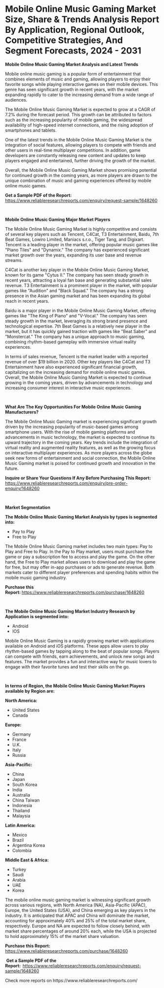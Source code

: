 <p><h1>Mobile Online Music Gaming Market Size, Share & Trends Analysis Report By Application, Regional Outlook, Competitive Strategies, And Segment Forecasts, 2024 - 2031</h1></p><p><strong>Mobile Online Music Gaming Market Analysis and Latest Trends</strong></p>
<p><p>Mobile online music gaming is a popular form of entertainment that combines elements of music and gaming, allowing players to enjoy their favorite songs while playing interactive games on their mobile devices. This genre has seen significant growth in recent years, with the market expanding rapidly to cater to the increasing demand from a wide range of audiences.</p><p>The Mobile Online Music Gaming Market is expected to grow at a CAGR of 7.2% during the forecast period. This growth can be attributed to factors such as the increasing popularity of mobile gaming, the widespread availability of high-speed internet connections, and the rising adoption of smartphones and tablets.</p><p>One of the latest trends in the Mobile Online Music Gaming Market is the integration of social features, allowing players to compete with friends and other users in real-time multiplayer competitions. In addition, game developers are constantly releasing new content and updates to keep players engaged and entertained, further driving the growth of the market.</p><p>Overall, the Mobile Online Music Gaming Market shows promising potential for continued growth in the coming years, as more players are drawn to the unique combination of music and gaming experiences offered by mobile online music games.</p></p>
<p><strong>Get a Sample PDF of the Report:&nbsp;</strong> <a href="https://www.reliableresearchreports.com/enquiry/request-sample/1648260">https://www.reliableresearchreports.com/enquiry/request-sample/1648260</a></p>
<p>&nbsp;</p>
<p><strong>Mobile Online Music Gaming Major Market Players</strong></p>
<p><p>The Mobile Online Music Gaming Market is highly competitive and consists of several key players such as Tencent, C4Cat, T3 Entertainment, Baidu, 7th Beat Games, Lowiro Limited, Maniacs s.r.o., Tiger Tang, and Digixart. Tencent is a leading player in the market, offering popular music games like "Piano Tiles" and "Dynamix." The company has experienced significant market growth over the years, expanding its user base and revenue streams.</p><p>C4Cat is another key player in the Mobile Online Music Gaming Market, known for its game "Cytus II." The company has seen steady growth in recent years, attracting a loyal fan base and generating substantial sales revenue. T3 Entertainment is a prominent player in the market, with popular games like "Audition" and "Black Squad." The company has a strong presence in the Asian gaming market and has been expanding its global reach in recent years.</p><p>Baidu is a major player in the Mobile Online Music Gaming Market, offering games like "The King of Piano" and "V-Vocal." The company has seen steady growth in the market, leveraging its strong brand presence and technological expertise. 7th Beat Games is a relatively new player in the market, but it has quickly gained traction with games like "Beat Saber" and "Monstercat." The company has a unique approach to music gaming, combining rhythm-based gameplay with immersive virtual reality experiences.</p><p>In terms of sales revenue, Tencent is the market leader with a reported revenue of over $19 billion in 2020. Other key players like C4Cat and T3 Entertainment have also experienced significant financial growth, capitalizing on the increasing demand for mobile online music games. Overall, the Mobile Online Music Gaming Market is expected to continue growing in the coming years, driven by advancements in technology and increasing consumer interest in interactive music experiences.</p></p>
<p>&nbsp;</p>
<p><strong>What Are The Key Opportunities For Mobile Online Music Gaming Manufacturers?</strong></p>
<p><p>The Mobile Online Music Gaming market is experiencing significant growth driven by the increasing popularity of music-based games among smartphone users. With the rise of mobile gaming platforms and advancements in music technology, the market is expected to continue its upward trajectory in the coming years. Key trends include the integration of virtual reality and augmented reality features, as well as the growing focus on interactive multiplayer experiences. As more players across the globe seek new forms of entertainment and social connection, the Mobile Online Music Gaming market is poised for continued growth and innovation in the future.</p></p>
<p><strong>Inquire or Share Your Questions If Any Before Purchasing This Report:</strong> <a href="https://www.reliableresearchreports.com/enquiry/pre-order-enquiry/1648260">https://www.reliableresearchreports.com/enquiry/pre-order-enquiry/1648260</a></p>
<p>&nbsp;</p>
<p><strong>Market Segmentation</strong></p>
<p><strong>The Mobile Online Music Gaming Market Analysis by types is segmented into:</strong></p>
<p><ul><li>Pay to Play</li><li>Free to Play</li></ul></p>
<p><p>The Mobile Online Music Gaming market includes two main types: Pay to Play and Free to Play. In the Pay to Play market, users must purchase the game or pay a subscription fee to access and play the game. On the other hand, the Free to Play market allows users to download and play the game for free, but may offer in-app purchases or ads to generate revenue. Both markets cater to different player preferences and spending habits within the mobile music gaming industry.</p></p>
<p><strong>Purchase this Report:&nbsp;</strong><a href="https://www.reliableresearchreports.com/purchase/1648260">https://www.reliableresearchreports.com/purchase/1648260</a></p>
<p>&nbsp;</p>
<p><strong>The Mobile Online Music Gaming Market Industry Research by Application is segmented into:</strong></p>
<p><ul><li>Android</li><li>IOS</li></ul></p>
<p><p>Mobile Online Music Gaming is a rapidly growing market with applications available on Android and iOS platforms. These apps allow users to play rhythm-based games by tapping along to the beat of popular songs. Players can compete with friends, earn achievements, and unlock new songs and features. The market provides a fun and interactive way for music lovers to engage with their favorite tunes and test their skills on the go.</p></p>
<p>&nbsp;</p>
<p><strong>In terms of Region, the Mobile Online Music Gaming Market Players available by Region are:</strong></p>
<p>
    <p> <strong> North America: </strong>
        <ul>
            <li>United States</li>
            <li>Canada</li>
        </ul>
        </p> 
    <p> <strong> Europe: </strong>
        <ul>
            <li>Germany</li>
            <li>France</li>
            <li>U.K.</li>
            <li>Italy</li>
            <li>Russia</li>
        </ul>
        </p> 
    <p> <strong> Asia-Pacific: </strong>
        <ul>
            <li>China</li>
            <li>Japan</li>
            <li>South Korea</li>
            <li>India</li>
            <li>Australia</li>
            <li>China Taiwan</li>
            <li>Indonesia</li>
            <li>Thailand</li>
            <li>Malaysia</li>
        </ul>
        </p> 
    <p> <strong> Latin America: </strong>
        <ul>
            <li>Mexico</li>
            <li>Brazil</li>
            <li>Argentina Korea</li>
            <li>Colombia</li>
        </ul>
        </p> 
    <p> <strong> Middle East & Africa: </strong>
        <ul>
            <li>Turkey</li>
            <li>Saudi</li>
            <li>Arabia</li>
            <li>UAE</li>
            <li>Korea</li>
        </ul>
    </p>
    </p>
<p><p>The mobile online music gaming market is witnessing significant growth across various regions, with North America (NA), Asia-Pacific (APAC), Europe, the United States (USA), and China emerging as key players in the industry. It is anticipated that APAC and China will dominate the market, accounting for approximately 40% and 25% of the total market share, respectively. Europe and NA are expected to follow closely behind, with market share percentages of around 20% each, while the USA is projected to hold approximately 15% of the market share valuation.</p></p>
<p><strong>Purchase this Report: </strong><a href="https://www.reliableresearchreports.com/purchase/1648260">https://www.reliableresearchreports.com/purchase/1648260</a></p>
<p>&nbsp;<strong>Get a Sample PDF of the Report:&nbsp;&nbsp;</strong><a href="https://www.reliableresearchreports.com/enquiry/request-sample/1648260">https://www.reliableresearchreports.com/enquiry/request-sample/1648260</a></p>
<p><strong></strong></p>
<p>Check more reports on https://www.reliableresearchreports.com/</p>